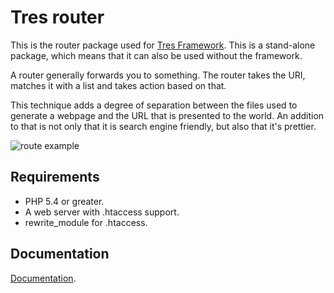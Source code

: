 # Tres router

This is the router package used for [Tres Framework][framework]. 
This is a stand-alone package, which means that it can also be used without the framework.

A router generally forwards you to something. The router takes the URI,
matches it with a list and takes action based on that.

This technique adds a degree of separation between the files used to generate a 
webpage and the URL that is presented to the world. An addition to that is not 
only that it is search engine friendly, but also that it's prettier.

![route example](_images/route-example.png "How routing could work")

## Requirements
- PHP 5.4 or greater.
- A web server with .htaccess support.
- rewrite_module for .htaccess.

## Documentation
[Documentation][documentation].

[framework]: https://github.com/tres-framework/Tres
[documentation]: https://github.com/tres-framework/docs/tree/master/routing
